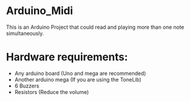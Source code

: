 # Arduino_Midi
This is an Arduino Project that could read and playing more than one note simultaneously.

# Hardware requirements: 
- Any arduino board (Uno and mega are recommended)
- Another arduino mega (If you are using the ToneLib)
- 6 Buzzers
- Resistors (Reduce the volume)
